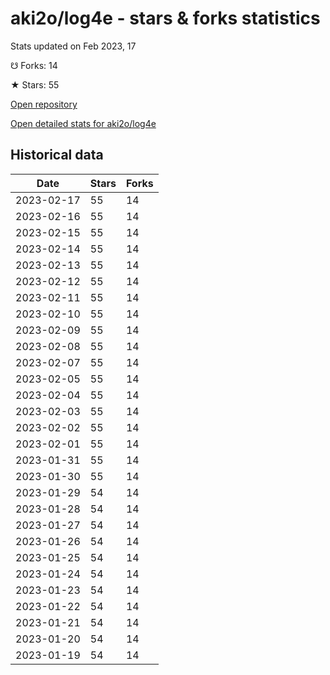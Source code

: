 # aki2o/log4e - stars & forks statistics

Stats updated on Feb 2023, 17

☋ Forks: 14

★ Stars: 55

[Open repository](https://github.com/aki2o/log4e)

[Open detailed stats for aki2o/log4e](https://reviewgithub.com/rep/aki2o/log4e)

## Historical data
| Date | Stars | Forks |
|------|-------|-------|
| 2023-02-17 | 55 | 14 | 
| 2023-02-16 | 55 | 14 | 
| 2023-02-15 | 55 | 14 | 
| 2023-02-14 | 55 | 14 | 
| 2023-02-13 | 55 | 14 | 
| 2023-02-12 | 55 | 14 | 
| 2023-02-11 | 55 | 14 | 
| 2023-02-10 | 55 | 14 | 
| 2023-02-09 | 55 | 14 | 
| 2023-02-08 | 55 | 14 | 
| 2023-02-07 | 55 | 14 | 
| 2023-02-05 | 55 | 14 | 
| 2023-02-04 | 55 | 14 | 
| 2023-02-03 | 55 | 14 | 
| 2023-02-02 | 55 | 14 | 
| 2023-02-01 | 55 | 14 | 
| 2023-01-31 | 55 | 14 | 
| 2023-01-30 | 55 | 14 | 
| 2023-01-29 | 54 | 14 | 
| 2023-01-28 | 54 | 14 | 
| 2023-01-27 | 54 | 14 | 
| 2023-01-26 | 54 | 14 | 
| 2023-01-25 | 54 | 14 | 
| 2023-01-24 | 54 | 14 | 
| 2023-01-23 | 54 | 14 | 
| 2023-01-22 | 54 | 14 | 
| 2023-01-21 | 54 | 14 | 
| 2023-01-20 | 54 | 14 | 
| 2023-01-19 | 54 | 14 | 

